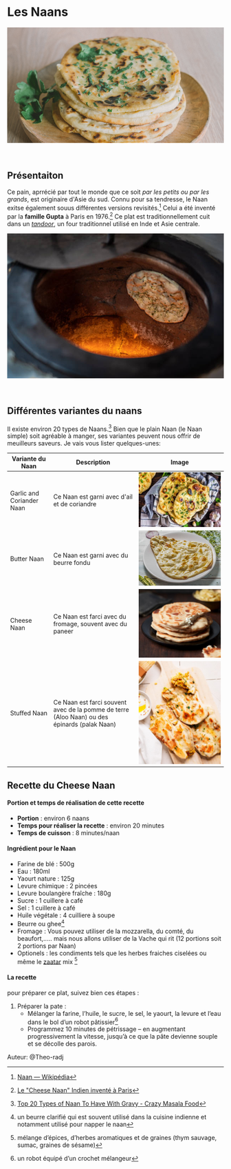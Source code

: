 # Les Naans
![Nanns](Naan.png)

<br> 

## Présentaiton

Ce pain, aprrécié par tout le monde que ce soit *par les petits ou par les grands*, est originaire d'Asie du sud.  Connu pour sa tendresse, le Naan exitse également souus différentes versions revisités.[^1] Celui a été inventé par la __famille Gupta__ à Paris en 1976.[^2]
Ce plat est traditionnellement cuit dans un *[tandoor](https://fr.wikipedia.org/wiki/Tandoor)*, un four traditionnel utilisé en Inde et Asie centrale.

![Tandoor](/Tandoor.jpg)

<br>



## Différentes variantes du naans

Il existe environ 20 types de Naans.[^3] Bien que le plain Naan (le Naan simple) soit agréable à manger, ses variantes peuvent nous offrir de meuilleurs saveurs. Je vais vous lister quelques-unes:

| Variante du Naan         | Description                                               | Image                                                            |
|--------------------------|-----------------------------------------------------------|------------------------------------------------------------------|
|Garlic and Coriander Naan | Ce Naan est garni avec d'ail et de coriandre              |![Naan à l'Ail](/type%20de%20naan/naans-ail-coriandre.jpg)        |
| Butter Naan              | Ce Naan est garni avec du  beurre fondu                   |![Naan avec du beurre](type%20de%20naan/butter-naan.jpg)          |
| Cheese Naan              | Ce Naan est farci avec du fromage, souvent avec du paneer |![Naan fourni avec du Fromage](type%20de%20naan/Cheese-Naan.jpg)  |
|  Stuffed Naan            | Ce Naan est farci souvent avec de la pomme de terre (Aloo Naan) ou des épinards  (palak Naan) | ![Aloo Naan](/type%20de%20naan/Aloo-Naan.jpg)        |


## Recette du Cheese Naan 
####  Portion et temps de réalisation de cette recette
* __Portion__ : environ 6 naans
* __Temps pour réaliser la recette__ : environ 20 minutes
* __Temps de cuisson__ : 8 minutes/naan

#### Ingrédient pour le Naan
- Farine de blé : 500g
- Eau : 180ml 
- Yaourt nature : 125g
- Levure chimique : 2 pincées
- Levure boulangère fraîche : 180g
- Sucre : 1 cuillere à café
- Sel : 1 cuillere à café
- Huile végétale : 4 cuilliere à soupe 
- Beurre ou ghee[^4]
- Fromage : Vous pouvez utiliser de la mozzarella, du comté, du beaufort,..... mais nous allons utiliser de la Vache qui rit (12 portions soit 2 portions par Naan) 
- Optionels : les condiments tels que les herbes fraiches ciselées ou même le [zaatar](https://fr.wikipedia.org/wiki/Zaatar) mix [^5]


#### La recette 
pour préparer ce plat, suivez bien ces étapes :
1. Préparer la pate :
   * Mélanger la farine, l’huile, le sucre, le sel, le yaourt, la levure et l’eau dans le bol d’un robot pâtissier[^6]
   * Programmez 10 minutes de pétrissage – en augmentant progressivement la vitesse, jusqu’à ce que la pâte devienne souple et se décolle des parois.




Auteur: @Theo-radj

[^1]: [Naan — Wikipédia](https://fr.wikipedia.org/wiki/Naan)

[^2]: [Le "Cheese Naan" Indien inventé à Paris](https://www.leguidedufromage.com/cheese-naan-invention-france-zo178.html)

[^3]: [Top 20 Types of Naan To Have With Gravy - Crazy Masala Food](https://www.crazymasalafood.com/top-20-types-of-naan-to-have-with-gravy/)

[^4]: un beurre clarifié qui est souvent utilisé dans la cuisine indienne et notamment utilisé pour napper le naan

[^5]: mélange d’épices, d’herbes aromatiques et de graines (thym sauvage, sumac, graines de sésame)

[^6]: un robot équipé d’un crochet mélangeur






